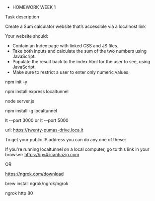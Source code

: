 * HOMEWORK WEEK 1

Task description

Create a Sum calculator website that’s accessible via a localhost link 

Your website should: 

* Contain an Index page with linked CSS and JS files. 
* Take both inputs and calculate the sum of the two numbers using JavaScript.
* Populate the result back to the index.html for the user to see, using JavaScript.
* Make sure to restrict a user to enter only numeric values.




npm init -y

npm install express localtunnel

node server.js

npm install -g localtunnel

lt --port 3000 or lt --port 5000

url: https://twenty-pumas-drive.loca.lt


To get your public IP address you can do any one of these:

If you're running localtunnel on a local computer, go to this link in your browser: https://ipv4.icanhazip.com

OR 

https://ngrok.com/download

 brew install ngrok/ngrok/ngrok

 ngrok http 80